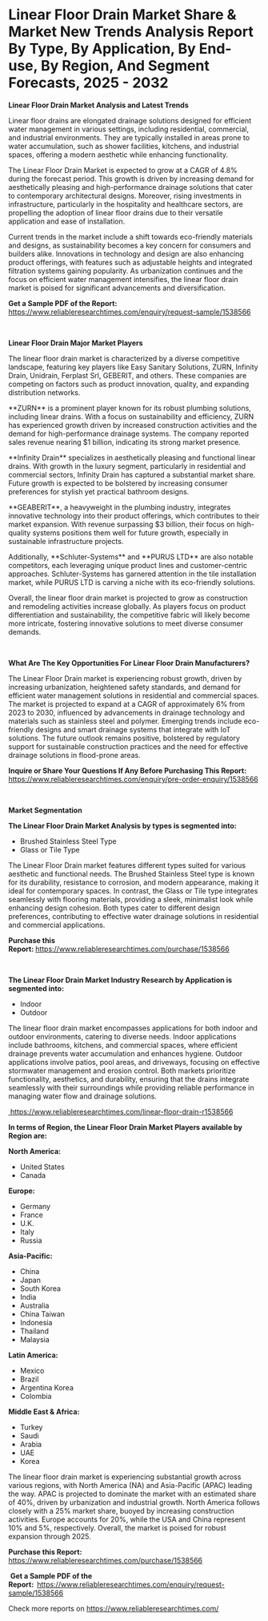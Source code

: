 <p><h1>Linear Floor Drain Market Share & Market New Trends Analysis Report By Type, By Application, By End-use, By Region, And Segment Forecasts, 2025 - 2032</h1></p><p><strong>Linear Floor Drain Market Analysis and Latest Trends</strong></p>
<p><p>Linear floor drains are elongated drainage solutions designed for efficient water management in various settings, including residential, commercial, and industrial environments. They are typically installed in areas prone to water accumulation, such as shower facilities, kitchens, and industrial spaces, offering a modern aesthetic while enhancing functionality.</p><p>The Linear Floor Drain Market is expected to grow at a CAGR of 4.8% during the forecast period. This growth is driven by increasing demand for aesthetically pleasing and high-performance drainage solutions that cater to contemporary architectural designs. Moreover, rising investments in infrastructure, particularly in the hospitality and healthcare sectors, are propelling the adoption of linear floor drains due to their versatile application and ease of installation.</p><p>Current trends in the market include a shift towards eco-friendly materials and designs, as sustainability becomes a key concern for consumers and builders alike. Innovations in technology and design are also enhancing product offerings, with features such as adjustable heights and integrated filtration systems gaining popularity. As urbanization continues and the focus on efficient water management intensifies, the linear floor drain market is poised for significant advancements and diversification.</p></p>
<p><strong>Get a Sample PDF of the Report:&nbsp;</strong> <a href="https://www.reliableresearchtimes.com/enquiry/request-sample/1538566?utm_campaign=2334&utm_medium=2&utm_source=Github&utm_content=ia&utm_term=07022025&utm_id=linear-floor-drain">https://www.reliableresearchtimes.com/enquiry/request-sample/1538566</a></p>
<p>&nbsp;</p>
<p><strong>Linear Floor Drain Major Market Players</strong></p>
<p><p>The linear floor drain market is characterized by a diverse competitive landscape, featuring key players like Easy Sanitary Solutions, ZURN, Infinity Drain, Unidrain, Ferplast Srl, GEBERIT, and others. These companies are competing on factors such as product innovation, quality, and expanding distribution networks. </p><p>**ZURN** is a prominent player known for its robust plumbing solutions, including linear drains. With a focus on sustainability and efficiency, ZURN has experienced growth driven by increased construction activities and the demand for high-performance drainage systems. The company reported sales revenue nearing $1 billion, indicating its strong market presence.</p><p>**Infinity Drain** specializes in aesthetically pleasing and functional linear drains. With growth in the luxury segment, particularly in residential and commercial sectors, Infinity Drain has captured a substantial market share. Future growth is expected to be bolstered by increasing consumer preferences for stylish yet practical bathroom designs.</p><p>**GEABERIT**, a heavyweight in the plumbing industry, integrates innovative technology into their product offerings, which contributes to their market expansion. With revenue surpassing $3 billion, their focus on high-quality systems positions them well for future growth, especially in sustainable infrastructure projects.</p><p>Additionally, **Schluter-Systems** and **PURUS LTD** are also notable competitors, each leveraging unique product lines and customer-centric approaches. Schluter-Systems has garnered attention in the tile installation market, while PURUS LTD is carving a niche with its eco-friendly solutions.</p><p>Overall, the linear floor drain market is projected to grow as construction and remodeling activities increase globally. As players focus on product differentiation and sustainability, the competitive fabric will likely become more intricate, fostering innovative solutions to meet diverse consumer demands.</p></p>
<p>&nbsp;</p>
<p><strong>What Are The Key Opportunities For Linear Floor Drain Manufacturers?</strong></p>
<p><p>The Linear Floor Drain market is experiencing robust growth, driven by increasing urbanization, heightened safety standards, and demand for efficient water management solutions in residential and commercial spaces. The market is projected to expand at a CAGR of approximately 6% from 2023 to 2030, influenced by advancements in drainage technology and materials such as stainless steel and polymer. Emerging trends include eco-friendly designs and smart drainage systems that integrate with IoT solutions. The future outlook remains positive, bolstered by regulatory support for sustainable construction practices and the need for effective drainage solutions in flood-prone areas.</p></p>
<p><strong>Inquire or Share Your Questions If Any Before Purchasing This Report:</strong> <a href="https://www.reliableresearchtimes.com/enquiry/pre-order-enquiry/1538566?utm_campaign=2334&utm_medium=2&utm_source=Github&utm_content=ia&utm_term=07022025&utm_id=linear-floor-drain">https://www.reliableresearchtimes.com/enquiry/pre-order-enquiry/1538566</a></p>
<p>&nbsp;</p>
<p><strong>Market Segmentation</strong></p>
<p><strong>The Linear Floor Drain Market Analysis by types is segmented into:</strong></p>
<p><ul><li>Brushed Stainless Steel Type</li><li>Glass or Tile Type</li></ul></p>
<p><p>The Linear Floor Drain market features different types suited for various aesthetic and functional needs. The Brushed Stainless Steel type is known for its durability, resistance to corrosion, and modern appearance, making it ideal for contemporary spaces. In contrast, the Glass or Tile type integrates seamlessly with flooring materials, providing a sleek, minimalist look while enhancing design cohesion. Both types cater to different design preferences, contributing to effective water drainage solutions in residential and commercial applications.</p></p>
<p><strong>Purchase this Report:&nbsp;</strong><a href="https://www.reliableresearchtimes.com/purchase/1538566?utm_campaign=2334&utm_medium=2&utm_source=Github&utm_content=ia&utm_term=07022025&utm_id=linear-floor-drain">https://www.reliableresearchtimes.com/purchase/1538566</a></p>
<p>&nbsp;</p>
<p><strong>The Linear Floor Drain Market Industry Research by Application is segmented into:</strong></p>
<p><ul><li>Indoor</li><li>Outdoor</li></ul></p>
<p><p>The linear floor drain market encompasses applications for both indoor and outdoor environments, catering to diverse needs. Indoor applications include bathrooms, kitchens, and commercial spaces, where efficient drainage prevents water accumulation and enhances hygiene. Outdoor applications involve patios, pool areas, and driveways, focusing on effective stormwater management and erosion control. Both markets prioritize functionality, aesthetics, and durability, ensuring that the drains integrate seamlessly with their surroundings while providing reliable performance in managing water flow and drainage solutions.</p></p>
<p><a href="https://www.reliableresearchtimes.com/linear-floor-drain-r1538566?utm_campaign=2334&utm_medium=2&utm_source=Github&utm_content=ia&utm_term=07022025&utm_id=linear-floor-drain">&nbsp;https://www.reliableresearchtimes.com/linear-floor-drain-r1538566</a></p>
<p><strong>In terms of Region, the Linear Floor Drain Market Players available by Region are:</strong></p>
<p>
    <p> <strong> North America: </strong>
        <ul>
            <li>United States</li>
            <li>Canada</li>
        </ul>
        </p> 
    <p> <strong> Europe: </strong>
        <ul>
            <li>Germany</li>
            <li>France</li>
            <li>U.K.</li>
            <li>Italy</li>
            <li>Russia</li>
        </ul>
        </p> 
    <p> <strong> Asia-Pacific: </strong>
        <ul>
            <li>China</li>
            <li>Japan</li>
            <li>South Korea</li>
            <li>India</li>
            <li>Australia</li>
            <li>China Taiwan</li>
            <li>Indonesia</li>
            <li>Thailand</li>
            <li>Malaysia</li>
        </ul>
        </p> 
    <p> <strong> Latin America: </strong>
        <ul>
            <li>Mexico</li>
            <li>Brazil</li>
            <li>Argentina Korea</li>
            <li>Colombia</li>
        </ul>
        </p> 
    <p> <strong> Middle East & Africa: </strong>
        <ul>
            <li>Turkey</li>
            <li>Saudi</li>
            <li>Arabia</li>
            <li>UAE</li>
            <li>Korea</li>
        </ul>
    </p>
    </p>
<p><p>The linear floor drain market is experiencing substantial growth across various regions, with North America (NA) and Asia-Pacific (APAC) leading the way. APAC is projected to dominate the market with an estimated share of 40%, driven by urbanization and industrial growth. North America follows closely with a 25% market share, buoyed by increasing construction activities. Europe accounts for 20%, while the USA and China represent 10% and 5%, respectively. Overall, the market is poised for robust expansion through 2025.</p></p>
<p><strong>Purchase this Report: </strong><a href="https://www.reliableresearchtimes.com/purchase/1538566?utm_campaign=2334&utm_medium=2&utm_source=Github&utm_content=ia&utm_term=07022025&utm_id=linear-floor-drain">https://www.reliableresearchtimes.com/purchase/1538566</a></p>
<p>&nbsp;<strong>Get a Sample PDF of the Report:&nbsp;&nbsp;</strong><a href="https://www.reliableresearchtimes.com/enquiry/request-sample/1538566?utm_campaign=2334&utm_medium=2&utm_source=Github&utm_content=ia&utm_term=07022025&utm_id=linear-floor-drain">https://www.reliableresearchtimes.com/enquiry/request-sample/1538566</a></p>
<p><strong></strong></p>
<p>Check more reports on <a href="https://www.reliableresearchtimes.com/?utm_campaign=2334&utm_medium=2&utm_source=Github&utm_content=ia&utm_term=07022025&utm_id=linear-floor-drain">https://www.reliableresearchtimes.com/</a></p>